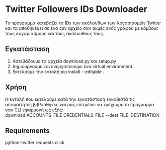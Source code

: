 # Twitter Followers IDs Downloader
Το πρόγραμμα κατεβάζει τα IDs των ακόλουθων των λογαριασμών Twitter και τα αποθηκέυει σε ένα csv αρχείο
σαν ακμές ενός γράφου με κόμβους τους λογαριασμούς και τους ακόλουθούς τους.    
## Εγκατάσταση
1. Κατεβάζουμε τα αρχεία download.py και setup.py
2. Δημιουργούμε και ενεργοποιούμε ένα virtual environment.
3. Εκτελούμε την εντολή pip install --editable .
## Χρήση
Η εντολή που εκτελούμε κατά την εγκατάσταση εγκαθιστά τις απαραίτητες βιβλιοθήκες και μας επιτρέπει να 
τρέχουμε το πρόγραμμα σαν CLI εφαρμογή ως εξής:\
download ACCOUNTS_FILE CREDENTIALS_FILE --dest FILE_DESTINATION
## Requirements
python-twitter
requests
click